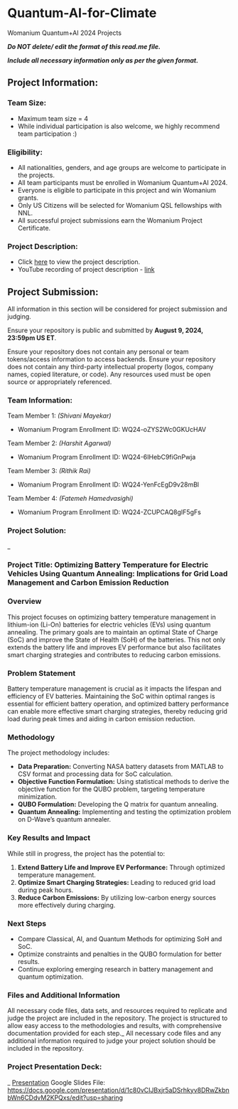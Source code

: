 # Quantum-AI-for-Climate
Womanium Quantum+AI 2024 Projects

_**Do NOT delete/ edit the format of this read.me file.**_

_**Include all necessary information only as per the given format.**_

## Project Information:

### Team Size:
  - Maximum team size = 4
  - While individual participation is also welcome, we highly recommend team participation :)

### Eligibility:
  - All nationalities, genders, and age groups are welcome to participate in the projects.
  - All team participants must be enrolled in Womanium Quantum+AI 2024.
  - Everyone is eligible to participate in this project and win Womanium grants.
  - Only US Citizens will be selected for Womanium QSL fellowships with NNL.
  - All successful project submissions earn the Womanium Project Certificate.

### Project Description:
  - Click [here](https://drive.google.com/file/d/1yoY_venPkNStjcDu0Na0HYhgO6CvVYdM/view?usp=sharing) to view the project description.
  - YouTube recording of project description - [link](https://youtu.be/ka2RgUYo83c?si=MUb_dwTVfP1FV_47)

## Project Submission:
All information in this section will be considered for project submission and judging.

Ensure your repository is public and submitted by **August 9, 2024, 23:59pm US ET**.

Ensure your repository does not contain any personal or team tokens/access information to access backends. Ensure your repository does not contain any third-party intellectual property (logos, company names, copied literature, or code). Any resources used must be open source or appropriately referenced.

### Team Information:
Team Member 1: _(Shivani Mayekar)_
 - Womanium Program Enrollment ID: WQ24-oZYS2Wc0GKUcHAV

Team Member 2: _(Harshit Agarwal)_
 - Womanium Program Enrollment ID: WQ24-6IHebC9fiGnPwja

Team Member 3: _(Rithik Rai)_
 - Womanium Program Enrollment ID: WQ24-YenFcEgD9v28mBl

Team Member 4: _(Fatemeh Hamedvasighi)_
 -  Womanium Program Enrollment ID: WQ24-ZCUPCAQ8gIF5gFs

### Project Solution:
_
### Project Title: Optimizing Battery Temperature for Electric Vehicles Using Quantum Annealing: Implications for Grid Load Management and Carbon Emission Reduction

### Overview
This project focuses on optimizing battery temperature management in lithium-ion (Li-On) batteries for electric vehicles (EVs) using quantum annealing. The primary goals are to maintain an optimal State of Charge (SoC) and improve the State of Health (SoH) of the batteries. This not only extends the battery life and improves EV performance but also facilitates smart charging strategies and contributes to reducing carbon emissions.

### Problem Statement
Battery temperature management is crucial as it impacts the lifespan and efficiency of EV batteries. Maintaining the SoC within optimal ranges is essential for efficient battery operation, and optimized battery performance can enable more effective smart charging strategies, thereby reducing grid load during peak times and aiding in carbon emission reduction.

### Methodology
The project methodology includes:
- **Data Preparation:** Converting NASA battery datasets from MATLAB to CSV format and processing data for SoC calculation.
- **Objective Function Formulation:** Using statistical methods to derive the objective function for the QUBO problem, targeting temperature minimization.
- **QUBO Formulation:** Developing the Q matrix for quantum annealing.
- **Quantum Annealing:** Implementing and testing the optimization problem on D-Wave’s quantum annealer.

### Key Results and Impact
While still in progress, the project has the potential to:
1. **Extend Battery Life and Improve EV Performance:** Through optimized temperature management.
2. **Optimize Smart Charging Strategies:** Leading to reduced grid load during peak hours.
3. **Reduce Carbon Emissions:** By utilizing low-carbon energy sources more effectively during charging.

### Next Steps
- Compare Classical, AI, and Quantum Methods for optimizing SoH and SoC.
- Optimize constraints and penalties in the QUBO formulation for better results.
- Continue exploring emerging research in battery management and quantum optimization.

### Files and Additional Information
All necessary code files, data sets, and resources required to replicate and judge the project are included in the repository. The project is structured to allow easy access to the methodologies and results, with comprehensive documentation provided for each step._
All necessary code files and any additional information required to judge your project solution should be included in the repository. 

### Project Presentation Deck:
_ [Presentation](https://github.com/ShivaniDM/Quantum-AI-for-Climate-Climate-Cubits/blob/main/Climate%20Cubits.pdf)
Google Slides File: https://docs.google.com/presentation/d/1c80vCIJBxjr5aDSrhkyv8DRwZkbnbWn6CDdvM2KPQxs/edit?usp=sharing

